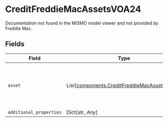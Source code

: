 # CreditFreddieMacAssetsVOA24

Documentation not found in the MISMO model viewer and not provided by Freddie Mac.


## Fields

| Field                                                                                            | Type                                                                                             | Required                                                                                         | Description                                                                                      |
| ------------------------------------------------------------------------------------------------ | ------------------------------------------------------------------------------------------------ | ------------------------------------------------------------------------------------------------ | ------------------------------------------------------------------------------------------------ |
| `asset`                                                                                          | List[[components.CreditFreddieMacAssetVOA24](../../models/shared/creditfreddiemacassetvoa24.md)] | :heavy_check_mark:                                                                               | Documentation not found in the MISMO model viewer and not provided by Freddie Mac.               |
| `additional_properties`                                                                          | Dict[str, *Any*]                                                                                 | :heavy_minus_sign:                                                                               | N/A                                                                                              |